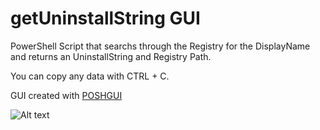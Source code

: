 # getUninstallString GUI
 
PowerShell Script that searchs through the Registry for the DisplayName and returns an UninstallString and Registry Path.

You can copy any data with CTRL + C.

GUI created with [POSHGUI](https://poshgui.com/)


![Alt text](https://user-images.githubusercontent.com/51635231/94399621-052d1800-0168-11eb-8b44-3f5d1a5d53af.jpg "Powershell GUI")
